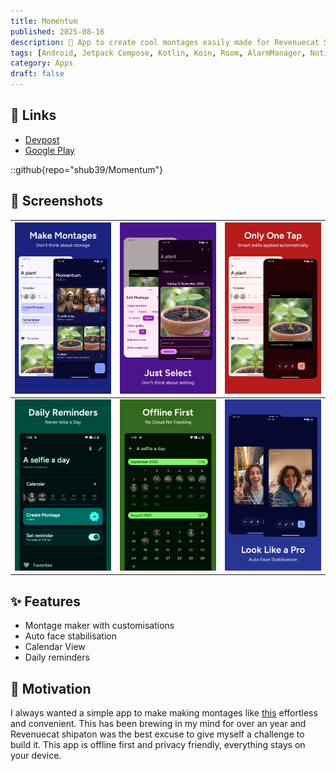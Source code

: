 ```yaml
---
title: Momentum
published: 2025-08-16
description: 🌿 App to create cool montages easily made for Revenuecat Shipaton 2025
tags: [Android, Jetpack Compose, Kotlin, Koin, Room, AlarmManager, Notifications, MlKit, Shipaton]
category: Apps
draft: false
---
```


## 🔗 Links
- [Devpost](https://devpost.com/software/momentum-m95t6u) 
- [Google Play](https://play.google.com/store/apps/details?id=shub39.momentum.play)

::github{repo="shub39/Momentum"}

## 📱 Screenshots 
| ![1](https://raw.githubusercontent.com/shub39/Momentum/refs/heads/master/fastlane/metadata/android/en-US/images/phoneScreenshots/1.png) | ![2](https://raw.githubusercontent.com/shub39/Momentum/refs/heads/master/fastlane/metadata/android/en-US/images/phoneScreenshots/2.png) | ![3](https://raw.githubusercontent.com/shub39/Momentum/refs/heads/master/fastlane/metadata/android/en-US/images/phoneScreenshots/3.png) |
|:-:|:-:|:-:|
| ![4](https://raw.githubusercontent.com/shub39/Momentum/refs/heads/master/fastlane/metadata/android/en-US/images/phoneScreenshots/4.png) | ![5](https://raw.githubusercontent.com/shub39/Momentum/refs/heads/master/fastlane/metadata/android/en-US/images/phoneScreenshots/5.png) | ![6](https://raw.githubusercontent.com/shub39/Momentum/refs/heads/master/fastlane/metadata/android/en-US/images/phoneScreenshots/6.png) |

## ✨ Features 
- Montage maker with customisations
- Auto face stabilisation
- Calendar View
- Daily reminders

## 💭 Motivation 
I always wanted a simple app to make making montages
like [this](https://www.youtube.com/watch?v=65nfbW-27ps&t=21s&pp=ygURYWdlIDEyIHRvIG1hcnJpZWQ%3D)
effortless and convenient. This has been brewing in my mind
for over an year and Revenuecat shipaton was the best excuse to give myself a challenge to build it.
This app is offline first and privacy friendly,
everything stays on your device.